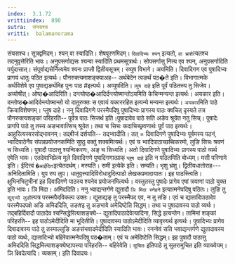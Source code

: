 ```yaml
---
index:  3.1.72
vrittiindex:  890
sutra:  संयसश्च
vritti:  balamanorama 
---
```


संयसश्च। सूत्रद्वमिदम्। श्यन् वा स्यादिति। शेषपूरणमिदम्। `दिवादिभ्यः श्यन्` इत्यतो, `वा भ्राशे`त्यतश्च तदनुवृत्तेरिति भावः। अनुपसर्गाद्यसः श्यन्वा स्यादिति प्रथमसूत्रार्थः। सोपसर्गात्तु नित्य एव श्यन्, अनुपसर्गादिति पर्युदासात्। संपूर्वाद्यसेर्नित्यमेव श्यनः प्राप्तौ द्वितीयसूत्रम्। रव्युष विभागे। अयमिति। दिवादिगण एव पुषादिभ्यः प्रागयं धातुः पठित इत्यर्थः। पौनरुक्त्यमाशङ्क्याअह-- अर्थबेदेन त्वङर्थं पठ�ते इति। विभागात्मके अर्थविशेषे एव पुषाद्यङर्थमिह पुनः पाठ #इत्यर्थः। अव्युषदिति। `व्युष दाहे` इति पूर्वं पठितस्य तु सिजेव। अव्योषीत्। ओष्ठ�आदिरिति। दन्त्योष्ठ�आदिर्दन्त्योष्मान्तोऽयमिति केचिन्मन्यन्त इत्यर्थः। अयकार इति। दन्तोष्ठ�आदिर्दन्त्योष्मान्तो यो दातुरुक्तः स एवायं यकाररहित इत्यन्ये मन्यन्त इत्यर्थः। `अयकार`मिति पाठे क्रियाविशेषणम्। प्लुष दाहे। ननु दिवादिगणे परस्मैपदिषु पुषादिभ्यः प्रागस्य पाठः क्वचित् दृस्यते तत्र पौनरुक्त्यशङ्कां परिहरति-- पूर्वत्र पाठः सिजर्थ इति।पुषादावेव पाठे सति अङेव श्रूयेत नतु सिच्। पुषादेः प्रागपि पाठे तु तस्य अङभावात्सिच् श्रूयेत। तथा च सिचः कदाचिच्छ्रवणार्थः पूर्वं पाठ इत्यर्थः। आहुरित्यस्वरसोद्भावनम्। तद्बीजं दर्शयति-- तद्भ्वादीति। तत् = दिवादिगणे पुषादिभ्यः पूर्वमस्य पठनं, भ्वादिपाठेनैव संपन्नप्रयोजनकमिति सुष्ठु वक्तुं शक्यमित्यर्थः। एवं च भ्वादिपाठाच्छब्विकरमो, लुङि सिचः श्रवणं च सिध्यति। पुषादौ पाठात्तु श्यन्विकरणः, अङ् च सिध्यति। अतो दिवादिगणे पुषादिभ्यः प्रागस्य पाठो व्यर्थ एवेति भावः। एतदेवाभिप्रेत्य मूले दिवादिगणे पुषादिगणात्प्राक् `प्लुष दाहे` इति न पठितमिति बोध्यम्। मसी परिणामे इति। ईदित्त्वं `�आईदितः`इत्येतदर्थम्। मस्यति। समी इत्येके इति। सम्यति। भृशु भ्रंशु। द्वितीयधातोराह---अनिदितामिति। युप रुप लुप। धातुवृत्त्यादिविरोधादुदित्पाठो लेखकप्रमादायातः। इह पाठस्त्विति। क्षुभिनभितुभीनां इह दिवादिगणे पाठस्य श्यनेव प्रयोजनमित्यर्थः। वस्तुतस्तु पुषादेः प्रागेव एषां त्रयाणां पाठो युक्त इति भावः। ञि मिदा। अमिददिति। ननु भ्वाद्यन्तर्गणे द्युतादौ `ञि मिदा स्नेहने` इत्यात्मनेपदिषु पठितः। लुङि तु `द्युद्भ्यो लुङी`त्यत्र परस्मपैदविकल्प उक्तः। द्युताद्यङ् तु परस्मैपद एव, न तु तङि। एवं च द्यातादिपाठादेव परस्मैपदपक्षे अङि अमिददिति, तङ#इ तु अङभावे अमेदिष्टेति सिद्धम्। तथा च पुषादावस्य पाठो व्यर्थः। तद्बहिर्दिवादौ पाठादेव श्यन्सिद्धेरित्याशङ्क्ये-- द्युतादिपाठादेवेत्यादिना, सिद्धे इत्यन्तेन। तामिमां शङ्कां परिहरति-- इह पाठोऽमेदीदिति मा भूदितीति। पुषादावस्य पाठोऽमेदीदिति व्यावृत्त्यर्थ इत्यर्थः। पुषादिभ्यः प्रागेव दिवादावस्य पाठे तु तस्माल्लुङि अङसंभवादमेदीदिति स्यादिति भावः। रनन्वेवं सति भवाद्यन्तर्गणे द्युतादावस्य पाठो व्यर्थः, द्यातादिभ्यो बहिरेवात्मनेपदिषु पठ�ताम्। एवं च अमेदिष्टेति सिद्धम्। इह पुषादौ पाठात्तु अमिददिति सिद्धमित्याशङ्क्येष्टापत्त्या परिहरति-- बहिरेवेति। `सूचितः` इतिपाठे तु सुतरामुचित इति व्याख्येयम्। ञि क्ष्विदेत्यादि। व्यक्तम्। इति दिवादयः।

